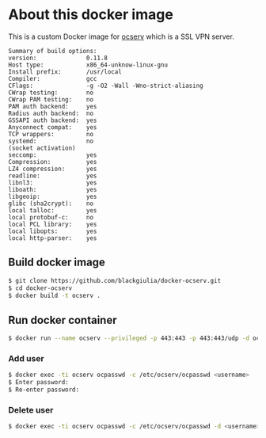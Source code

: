 # About this docker image

This is a custom Docker image for [ocserv](http://www.infradead.org/ocserv/) which is a SSL VPN server.
```
Summary of build options:
version:              0.11.8
Host type:            x86_64-unknow-linux-gnu
Install prefix:       /usr/local
Compiler:             gcc
CFlags:               -g -O2 -Wall -Wno-strict-aliasing
CWrap testing:        no
CWrap PAM testing:    no
PAM auth backend:     yes
Radius auth backend:  no
GSSAPI auth backend:  yes
Anyconnect compat:    yes
TCP wrappers:         no
systemd:              no
(socket activation)
seccomp:              yes
Compression:          yes
LZ4 compression:      yes
readline:             yes
libnl3:               yes
liboath:              yes
libgeoip:             yes
glibc (sha2crypt):    no
local talloc:         yes
local protobuf-c:     no
local PCL library:    yes
local libopts:        yes
local http-parser:    yes
```

## Build docker image

```bash
$ git clone https://github.com/blackgiulia/docker-ocserv.git
$ cd docker-ocserv
$ docker build -t ocserv .
```

## Run docker container

```bash
$ docker run --name ocserv --privileged -p 443:443 -p 443:443/udp -d ocserv
```

### Add user

```bash
$ docker exec -ti ocserv ocpasswd -c /etc/ocserv/ocpasswd <username>
$ Enter password:
$ Re-enter password:
```

### Delete user

```bash
$ docker exec -ti ocserv ocpasswd -c /etc/ocserv/ocpasswd -d <username>
```
